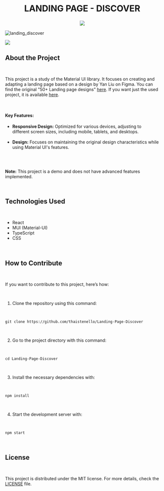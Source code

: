 <h1 align="center" id="cards-portuguese">
    LANDING PAGE - DISCOVER
</h1>

<!-- TOGGLE VERSION -->
<h3 align="center">
    <a href="#">
        <img src="https://github.com/user-attachments/assets/d798a4be-8d02-41d4-a4a1-4a73c2d18835">
    </a>
</h3>

<!-- GIF/IMAGE PREVIEW -->
![landing_discover](https://github.com/user-attachments/assets/0518f3ee-7100-4c5c-95df-3adc6afbc9f5)

<!-- VERCEL BUTTON -->
<a href="https://landing-page-discover.vercel.app/">
    <img src="https://github.com/user-attachments/assets/a92a3a44-9e49-4d40-9cc7-6d9db3b858bd">
</a>

<br/>

<h2>About the Project</h2>
<br/>
<p>
    This project is a study of the Material UI library. It focuses on creating and adapting a landing page based on a design by Yan Liu on Figma. You can find the original "50+ Landing page designs" <a href="https://www.figma.com/community/file/1127302394641561751/50-landing-page-designs">here</a>. If you want just the used project, it is available <a href="https://www.figma.com/design/fL9eSTKJ5Zo1ehVLo0q5tC/Landing-page-Clone-Yan-Liu?node-id=0-1&t=ZIbs8Gum9SJLpFca-0">here</a>.
</p>
<br/>

<h4>Key Features:</h4>
<ul>
    <li><strong>Responsive Design:</strong> Optimized for various devices, adjusting to different screen sizes, including mobile, tablets, and desktops.</li>
    <br/>
    <li><strong>Design:</strong> Focuses on maintaining the original design characteristics while using Material UI's features.</li>
    <br/>
</ul>
<br/>
<p>
    <strong>Note:</strong> This project is a demo and does not have advanced features implemented.
</p>
<br/>

<h2>Technologies Used</h2>
<br/>
<ul>
    <li>React</li>
    <li>MUI (Material-UI)</li>
    <li>TypeScript</li>
    <li>CSS</li>
</ul>
<br/>

<h2>How to Contribute</h2>
<br/>
<p>
    If you want to contribute to this project, here’s how:
</p>

<br/>
<ol>
    <li>Clone the repository using this command:</li>
</ol>
<br/>
<pre><code>git clone https://github.com/thaistenello/Landing-Page-Discover
</code></pre>
<br/>

<ol start="2">
    <li>Go to the project directory with this command:</li>
</ol>
<br/>
<pre><code>cd Landing-Page-Discover</code></pre>
<br/>

<ol start="3">
    <li>Install the necessary dependencies with:</li>
</ol>
<br/>
<pre><code>npm install</code></pre>
<br/>

<ol start="4">
    <li>Start the development server with:</li>
</ol>
<br/>
<pre><code>npm start</code></pre>
<br/>

<h2>License</h2>
<br/>
<p>
    This project is distributed under the MIT license. For more details, check the <a href="#">LICENSE</a> file.
</p>

